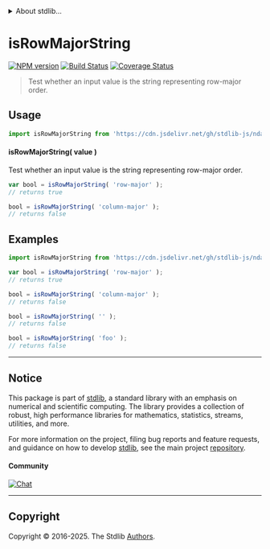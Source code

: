 <!--

@license Apache-2.0

Copyright (c) 2025 The Stdlib Authors.

Licensed under the Apache License, Version 2.0 (the "License");
you may not use this file except in compliance with the License.
You may obtain a copy of the License at

   http://www.apache.org/licenses/LICENSE-2.0

Unless required by applicable law or agreed to in writing, software
distributed under the License is distributed on an "AS IS" BASIS,
WITHOUT WARRANTIES OR CONDITIONS OF ANY KIND, either express or implied.
See the License for the specific language governing permissions and
limitations under the License.

-->


<details>
  <summary>
    About stdlib...
  </summary>
  <p>We believe in a future in which the web is a preferred environment for numerical computation. To help realize this future, we've built stdlib. stdlib is a standard library, with an emphasis on numerical and scientific computation, written in JavaScript (and C) for execution in browsers and in Node.js.</p>
  <p>The library is fully decomposable, being architected in such a way that you can swap out and mix and match APIs and functionality to cater to your exact preferences and use cases.</p>
  <p>When you use stdlib, you can be absolutely certain that you are using the most thorough, rigorous, well-written, studied, documented, tested, measured, and high-quality code out there.</p>
  <p>To join us in bringing numerical computing to the web, get started by checking us out on <a href="https://github.com/stdlib-js/stdlib">GitHub</a>, and please consider <a href="https://opencollective.com/stdlib">financially supporting stdlib</a>. We greatly appreciate your continued support!</p>
</details>

# isRowMajorString

[![NPM version][npm-image]][npm-url] [![Build Status][test-image]][test-url] [![Coverage Status][coverage-image]][coverage-url] <!-- [![dependencies][dependencies-image]][dependencies-url] -->

> Test whether an input value is the string representing row-major order.

<!-- Section to include introductory text. Make sure to keep an empty line after the intro `section` element and another before the `/section` close. -->

<section class="intro">

</section>

<!-- /.intro -->

<!-- Package usage documentation. -->



<section class="usage">

## Usage

```javascript
import isRowMajorString from 'https://cdn.jsdelivr.net/gh/stdlib-js/ndarray-base-assert-is-row-major-string@deno/mod.js';
```

#### isRowMajorString( value )

Test whether an input value is the string representing row-major order.

```javascript
var bool = isRowMajorString( 'row-major' );
// returns true

bool = isRowMajorString( 'column-major' );
// returns false
```

</section>

<!-- /.usage -->

<!-- Package usage notes. Make sure to keep an empty line after the `section` element and another before the `/section` close. -->

<section class="notes">

</section>

<!-- /.notes -->

<!-- Package usage examples. -->

<section class="examples">

## Examples

<!-- eslint no-undef: "error" -->

```javascript
import isRowMajorString from 'https://cdn.jsdelivr.net/gh/stdlib-js/ndarray-base-assert-is-row-major-string@deno/mod.js';

var bool = isRowMajorString( 'row-major' );
// returns true

bool = isRowMajorString( 'column-major' );
// returns false

bool = isRowMajorString( '' );
// returns false

bool = isRowMajorString( 'foo' );
// returns false
```

</section>

<!-- /.examples -->

<!-- Section to include cited references. If references are included, add a horizontal rule *before* the section. Make sure to keep an empty line after the `section` element and another before the `/section` close. -->

<section class="references">

</section>

<!-- /.references -->

<!-- Section for related `stdlib` packages. Do not manually edit this section, as it is automatically populated. -->

<section class="related">

</section>

<!-- /.related -->

<!-- Section for all links. Make sure to keep an empty line after the `section` element and another before the `/section` close. -->


<section class="main-repo" >

* * *

## Notice

This package is part of [stdlib][stdlib], a standard library with an emphasis on numerical and scientific computing. The library provides a collection of robust, high performance libraries for mathematics, statistics, streams, utilities, and more.

For more information on the project, filing bug reports and feature requests, and guidance on how to develop [stdlib][stdlib], see the main project [repository][stdlib].

#### Community

[![Chat][chat-image]][chat-url]

---

## Copyright

Copyright &copy; 2016-2025. The Stdlib [Authors][stdlib-authors].

</section>

<!-- /.stdlib -->

<!-- Section for all links. Make sure to keep an empty line after the `section` element and another before the `/section` close. -->

<section class="links">

[npm-image]: http://img.shields.io/npm/v/@stdlib/ndarray-base-assert-is-row-major-string.svg
[npm-url]: https://npmjs.org/package/@stdlib/ndarray-base-assert-is-row-major-string

[test-image]: https://github.com/stdlib-js/ndarray-base-assert-is-row-major-string/actions/workflows/test.yml/badge.svg?branch=main
[test-url]: https://github.com/stdlib-js/ndarray-base-assert-is-row-major-string/actions/workflows/test.yml?query=branch:main

[coverage-image]: https://img.shields.io/codecov/c/github/stdlib-js/ndarray-base-assert-is-row-major-string/main.svg
[coverage-url]: https://codecov.io/github/stdlib-js/ndarray-base-assert-is-row-major-string?branch=main

<!--

[dependencies-image]: https://img.shields.io/david/stdlib-js/ndarray-base-assert-is-row-major-string.svg
[dependencies-url]: https://david-dm.org/stdlib-js/ndarray-base-assert-is-row-major-string/main

-->

[chat-image]: https://img.shields.io/gitter/room/stdlib-js/stdlib.svg
[chat-url]: https://app.gitter.im/#/room/#stdlib-js_stdlib:gitter.im

[stdlib]: https://github.com/stdlib-js/stdlib

[stdlib-authors]: https://github.com/stdlib-js/stdlib/graphs/contributors

[umd]: https://github.com/umdjs/umd
[es-module]: https://developer.mozilla.org/en-US/docs/Web/JavaScript/Guide/Modules

[deno-url]: https://github.com/stdlib-js/ndarray-base-assert-is-row-major-string/tree/deno
[deno-readme]: https://github.com/stdlib-js/ndarray-base-assert-is-row-major-string/blob/deno/README.md
[umd-url]: https://github.com/stdlib-js/ndarray-base-assert-is-row-major-string/tree/umd
[umd-readme]: https://github.com/stdlib-js/ndarray-base-assert-is-row-major-string/blob/umd/README.md
[esm-url]: https://github.com/stdlib-js/ndarray-base-assert-is-row-major-string/tree/esm
[esm-readme]: https://github.com/stdlib-js/ndarray-base-assert-is-row-major-string/blob/esm/README.md
[branches-url]: https://github.com/stdlib-js/ndarray-base-assert-is-row-major-string/blob/main/branches.md

</section>

<!-- /.links -->
